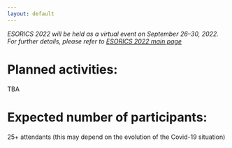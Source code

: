 ```yaml
---
layout: default
---
```

*ESORICS 2022 will be held as a virtual event on September 26–30, 2022. For further details, please refer to [ESORICS 2022 main page](https://esorics2022.compute.dtu.dk)*

# Planned activities:
TBA

# Expected number of participants:
25+ attendants (this may depend on the evolution of the Covid-19 situation)
